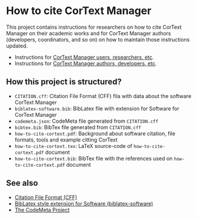 # How to cite CorText Manager

This project contains instructions for researchers on how to cite CorText
Manager on their academic works and for CorText Manager authors (developers,
coordinators, and so on) on how to maintain those instructions updated.

* Instructions for [CorText Manager users, researchers, etc](./how-to-cite-cortext.pdf).
* Instructions for [CorText Manager authors, developers, etc](./AUTHORS.md).

## How this project is structured?

* `CITATION.cff`: Citation File Format (CFF) fila with data about the software CorText Manager
* `biblatex-software.bib`: BibLatex file with extension for Software for CorText Manager
* `codemeta.json`: CodeMeta file generated from `CITATION.cff`
* `bibtex.bib`: BibTex file generated from `CITATION.cff`
* `how-to-cite-cortext.pdf`: Background about software citation, file formats, tools and example citting CorText
* `how-to-cite-cortext.tex`: LaTeX source-code of `how-to-cite-cortext.pdf` document
* `how-to-cite-cortext.bib`: BibTex file with the references used on `how-to-cite-cortext.pdf` document

## See also

* [Citation File Format (CFF)](https://citation-file-format.github.io)
* [BibLatex style extension for Software (biblatex-software)](https://www.ctan.org/tex-archive/macros/latex/contrib/biblatex-contrib/biblatex-software)
* [The CodeMeta Project](https://codemeta.github.io)

